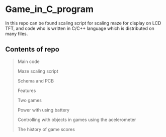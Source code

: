 # Game_in_C_program
 In this repo can be found scaling script for scaling maze for display on LCD TFT, and code who is written in C/C++ language which is distributed on many files.
## Contents of repo
> Main code
>
>  Maze scaling script
> 
> Schema and PCB
>
> Features
>
> Two games
>
> Power with using battery
>
> Controlling with objects in games using the acelerometer
>
> The history of game scores
> 
> 


